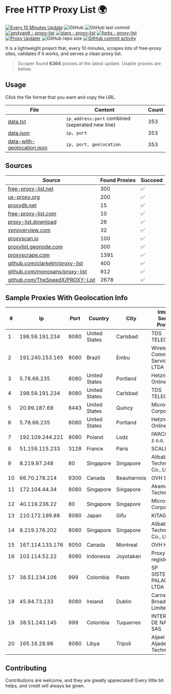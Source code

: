 
# Free HTTP Proxy List 🌍

[![Every 10 Minutes Update](https://github.com/mertguvencli/http-proxy-list/actions/workflows/main.yml/badge.svg?branch=main)](https://github.com/mertguvencli/http-proxy-list/actions/workflows/main.yml)
![GitHub](https://img.shields.io/github/license/mertguvencli/http-proxy-list)
![GitHub last commit](https://img.shields.io/github/last-commit/mertguvencli/http-proxy-list)
[![zevtyardt - proxy-list](https://img.shields.io/static/v1?label=zevtyardt&message=proxy-list&color=blue&logo=github)](https://github.com/zevtyardt/proxy-list "Go to GitHub repo")
[![stars - proxy-list](https://img.shields.io/github/stars/zevtyardt/proxy-list?style=social)](https://github.com/zevtyardt/proxy-list)
[![forks - proxy-list](https://img.shields.io/github/forks/zevtyardt/proxy-list?style=social)](https://github.com/zevtyardt/proxy-list)
[![Proxy Updater](https://github.com/zevtyardt/proxy-list/workflows/Proxy%20Updater/badge.svg)](https://github.com/zevtyardt/proxy-list/actions?query=workflow:"Proxy+Updater")
![GitHub repo size](https://img.shields.io/github/repo-size/zevtyardt/proxy-list)
[![GitHub commit activity](https://img.shields.io/github/commit-activity/m/zevtyardt/proxy-list?logo=commits)](https://github.com/zevtyardt/proxy-list/commits/main)

It is a lightweight project that, every 10 minutes, scrapes lots of free-proxy sites, validates if it works, and serves a clean proxy list.

> Scraper found **6364** proxies at the latest update. Usable proxies are below.

## Usage

Click the file format that you want and copy the URL.

|File|Content|Count|
|----|-------|-----|
|[data.txt](https://raw.githubusercontent.com/mertguvencli/http-proxy-list/main/proxy-list/data.txt)|`ip_address:port` combined (seperated new line)|353|
|[data.json](https://raw.githubusercontent.com/mertguvencli/http-proxy-list/main/proxy-list/data.json)|`ip, port`|353|
|[data-with-geolocation.json](https://raw.githubusercontent.com/mertguvencli/http-proxy-list/main/proxy-list/data-with-geolocation.json)|`ip, port, geolocation`|353|

## Sources

|Source|Found Proxies|Succeed|
|------|-------------|-------|
|[free-proxy-list.net](https://free-proxy-list.net)|300|✅|
|[us-proxy.org](https://www.us-proxy.org)|200|✅|
|[proxydb.net](http://proxydb.net)|15|✅|
|[free-proxy-list.com](https://free-proxy-list.com/?page=&port=&type%5B%5D=http&type%5B%5D=https&up_time=0&search=Search)|10|✅|
|[proxy-list.download](https://www.proxy-list.download/HTTP)|26|✅|
|[vpnoverview.com](https://vpnoverview.com/privacy/anonymous-browsing/free-proxy-servers)|32|✅|
|[proxyscan.io](https://www.proxyscan.io)|100|✅|
|[proxylist.geonode.com](https://proxylist.geonode.com/api/proxy-list?limit=300&page=1&sort_by=lastChecked&sort_type=desc&protocols=http,https)|300|✅|
|[proxyscrape.com](https://api.proxyscrape.com/v2/?request=displayproxies&protocol=http&timeout=10000&country=all&ssl=all&anonymity=all)|1391|✅|
|[github.com/clarketm/proxy-list](https://raw.githubusercontent.com/clarketm/proxy-list/master/proxy-list-raw.txt)|400|✅|
|[github.com/monosans/proxy-list](https://raw.githubusercontent.com/monosans/proxy-list/main/proxies/http.txt)|912|✅|
|[github.com/TheSpeedX/PROXY-List](https://raw.githubusercontent.com/TheSpeedX/PROXY-List/master/http.txt)|2678|✅|


## Sample Proxies With Geolocation Info

|#|Ip|Port|Country|City|Internet Service Provider|
|-|--|----|-------|----|-------------------------|
|1|198.59.191.234|8080|United States|Carlsbad|TDS TELECOM|
|2|191.240.153.165|8080|Brazil|Embu|Wireless Comm Services LTDA|
|3|5.78.66.235|8080|United States|Portland|Hetzner Online GmbH|
|4|198.59.191.234|8080|United States|Carlsbad|TDS TELECOM|
|5|20.99.187.69|8443|United States|Quincy|Microsoft Corporation|
|6|5.78.66.235|8080|United States|Portland|Hetzner Online GmbH|
|7|192.109.244.221|8080|Poland|Lodz|IWACOM Sp. z o.o.|
|8|51.159.115.233|3128|France|Paris|SCALEWAY|
|9|8.219.97.248|80|Singapore|Singapore|Alibaba (US) Technology Co., Ltd.|
|10|66.70.178.214|9300|Canada|Beauharnois|OVH SAS|
|11|172.104.44.34|8080|Singapore|Singapore|Akamai Technologies|
|12|40.119.236.22|80|Singapore|Singapore|Microsoft Corporation|
|13|210.172.199.88|8080|Japan|Gifu|KITAGATA|
|14|8.219.176.202|8080|Singapore|Singapore|Alibaba (US) Technology Co., Ltd.|
|15|167.114.133.176|8050|Canada|Montreal|OVH Hosting|
|16|103.114.52.22|8080|Indonesia|Joyotakan|Proxy-registered|
|17|38.51.234.106|999|Colombia|Pasto|SP SISTEMAS PALACIOS LTDA|
|18|45.94.73.133|8080|Ireland|Dublin|Carnsore Broadband Limited|
|19|38.51.243.145|999|Colombia|Tuquerres|INTERCOMM DE NARIÑO SAS|
|20|165.16.28.96|8080|Libya|Tripoli|Aljeel Aljadeed For Technology|



## Contributing

Contributions are welcome, and they are greatly appreciated! Every
little bit helps, and credit will always be given.

